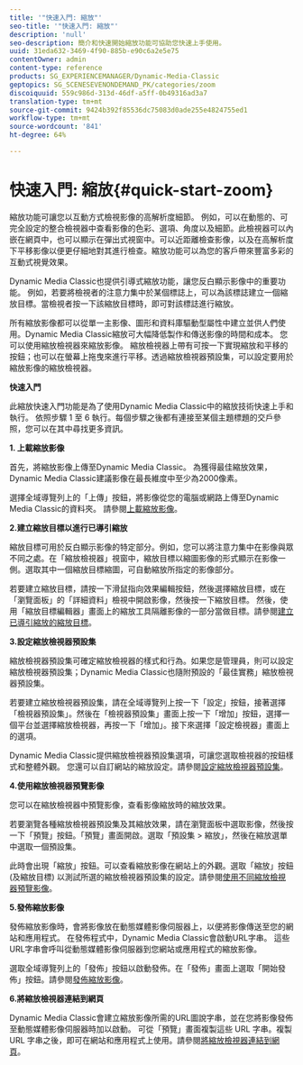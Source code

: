 ```yaml
---
title: '"快速入門: 縮放"'
seo-title: '"快速入門: 縮放"'
description: 'null'
seo-description: 簡介和快速開始縮放功能可協助您快速上手使用。
uuid: 31eda632-3469-4f90-885b-e90c6a2e5e75
contentOwner: admin
content-type: reference
products: SG_EXPERIENCEMANAGER/Dynamic-Media-Classic
geptopics: SG_SCENESEVENONDEMAND_PK/categories/zoom
discoiquuid: 559c986d-313d-46df-a5ff-0b49316ad3a7
translation-type: tm+mt
source-git-commit: 9424b392f85536dc75083d0ade255e4824755ed1
workflow-type: tm+mt
source-wordcount: '841'
ht-degree: 64%

---
```



# 快速入門: 縮放{#quick-start-zoom}

縮放功能可讓您以互動方式檢視影像的高解析度細節。 例如，可以在動態的、可完全設定的整合檢視器中查看影像的色彩、選項、角度以及細節。此檢視器可以內嵌在網頁中，也可以顯示在彈出式視窗中。可以近距離檢查影像，以及在高解析度下平移影像以便更仔細地對其進行檢查。縮放功能可以為您的客戶帶來豐富多彩的互動式視覺效果。

Dynamic Media Classic也提供引導式縮放功能，讓您反白顯示影像中的重要功能。 例如，若要將檢視者的注意力集中於某個標誌上，可以為該標誌建立一個縮放目標。當檢視者按一下該縮放目標時，即可對該標誌進行縮放。

所有縮放影像都可以從單一主影像、圖形和資料庫驅動型屬性中建立並供人們使用。Dynamic Media Classic縮放可大幅降低製作和傳送影像的時間和成本。 您可以使用縮放檢視器來縮放影像。 縮放檢視器上帶有可按一下實現縮放和平移的按鈕；也可以在螢幕上拖曳來進行平移。透過縮放檢視器預設集，可以設定要用於縮放影像的縮放檢視器。

**快速入門**

此縮放快速入門功能是為了使用Dynamic Media Classic中的縮放技術快速上手和執行。 依照步驟 1 至 6 執行。每個步驟之後都有連接至某個主題標題的交戶參照，您可以在其中尋找更多資訊。

**1. 上載縮放影像**

首先，將縮放影像上傳至Dynamic Media Classic。 為獲得最佳縮放效果，Dynamic Media Classic建議影像在最長維度中至少為2000像素。

選擇全域導覽列上的「上傳」按鈕，將影像從您的電腦或網路上傳至Dynamic Media Classic的資料夾。 請參閱[上載縮放影像](uploading-zoom-images.md#uploading_zoom_images)。

**2.建立縮放目標以進行已導引縮放**

縮放目標可用於反白顯示影像的特定部分。例如，您可以將注意力集中在影像與眾不同之處。在「縮放檢視器」視窗中，縮放目標以縮圖影像的形式顯示在影像一側。選取其中一個縮放目標縮圖，可自動縮放所指定的影像部分。

若要建立縮放目標，請按一下滑鼠指向效果編輯按鈕，然後選擇縮放目標，或在「瀏覽面板」的「詳細資料」檢視中開啟影像，然後按一下縮放目標。 然後，使用「縮放目標編輯器」畫面上的縮放工具隔離影像的一部分當做目標。請參閱[建立已導引縮放的縮放目標](creating-zoom-targets-guided-zoom.md#creating_zoom_targets_for_guided_zoom)。

**3.設定縮放檢視器預設集**

縮放檢視器預設集可確定縮放檢視器的樣式和行為。如果您是管理員，則可以設定縮放檢視器預設集；Dynamic Media Classic也隨附預設的「最佳實務」縮放檢視器預設集。

若要建立縮放檢視器預設集，請在全域導覽列上按一下「設定」按鈕，接著選擇「檢視器預設集」。然後在「檢視器預設集」畫面上按一下「增加」按鈕，選擇一個平台並選擇縮放檢視器，再按一下「增加」。接下來選擇「設定檢視器」畫面上的選項。

Dynamic Media Classic提供縮放檢視器預設集選項，可讓您選取檢視器的按鈕樣式和整體外觀。 您還可以自訂網站的縮放設定。請參閱[設定縮放檢視器預設集](setting-zoom-viewer-presets.md#setting_up_zoom_viewer_presets)。

**4.使用縮放檢視器預覽影像**

您可以在縮放檢視器中預覽影像，查看影像縮放時的縮放效果。

若要瀏覽各種縮放檢視器預設集及其縮放效果，請在瀏覽面板中選取影像，然後按一下「預覽」按鈕。「預覽」畫面開啟。選取「預設集 > 縮放」，然後在縮放選單中選取一個預設集。

此時會出現「縮放」按鈕。可以查看縮放影像在網站上的外觀。選取「縮放」按鈕 (及縮放目標) 以測試所選的縮放檢視器預設集的設定。請參閱[使用不同縮放檢視器預覽影像](previewing-image-assets-different-zoom.md#previewing_image_assets_with_different_zoom_viewers)。

**5.發佈縮放影像**

發佈縮放影像時，會將影像放在動態媒體影像伺服器上，以便將影像傳送至您的網站和應用程式。 在發佈程式中，Dynamic Media Classic會啟動URL字串。 這些URL字串會呼叫從動態媒體影像伺服器到您網站或應用程式的縮放影像。

選取全域導覽列上的「發佈」按鈕以啟動發佈。在「發佈」畫面上選取「開始發佈」按鈕。請參閱[發佈縮放影像](publishing-zoom-images.md#publishing_zoom_images)。

**6.將縮放檢視器連結到網頁**

Dynamic Media Classic會建立縮放影像所需的URL圖說字串，並在您將影像發佈至動態媒體影像伺服器時加以啟動。 可從「預覽」畫面複製這些 URL 字串。複製 URL 字串之後，即可在網站和應用程式上使用。請參閱[將縮放檢視器連結到網頁](linking-zoom-viewers-web-pages.md#linking_zoom_viewers_to_your_web_pages)。
